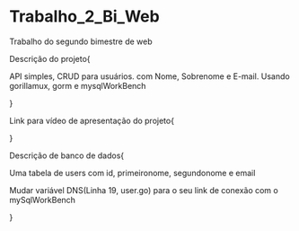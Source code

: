 # Trabalho_2_Bi_Web
Trabalho do segundo bimestre de web

Descrição do projeto{
  
  API simples, CRUD para usuários. com Nome, Sobrenome e  E-mail. Usando gorillamux, gorm e mysqlWorkBench

}

Link para vídeo de apresentação do projeto{
  
}

Descrição de banco de dados{
 
 Uma tabela de users com id, primeironome, segundonome e email

 Mudar variável DNS(Linha 19, user.go) para o seu link de conexão com o mySqlWorkBench

}
